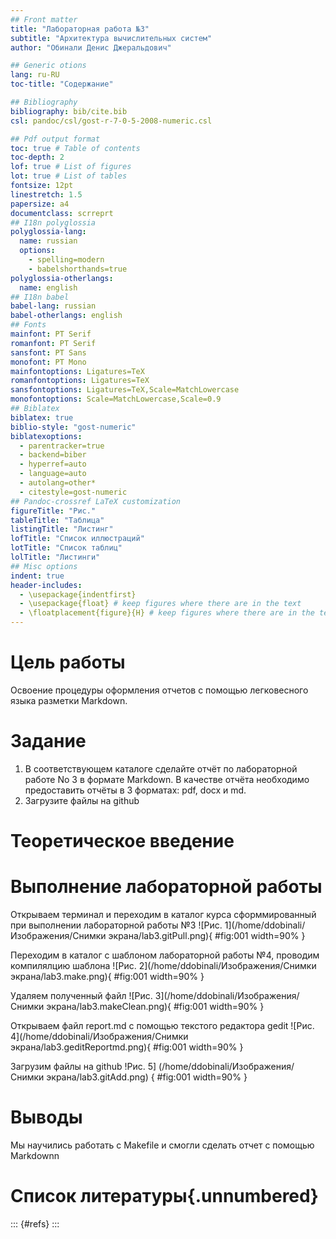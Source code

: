 ```yaml
---
## Front matter
title: "Лабораторная работа №3"
subtitle: "Архитектура вычислительных систем"
author: "Обинали Денис Джеральдович"

## Generic otions
lang: ru-RU
toc-title: "Содержание"

## Bibliography
bibliography: bib/cite.bib
csl: pandoc/csl/gost-r-7-0-5-2008-numeric.csl

## Pdf output format
toc: true # Table of contents
toc-depth: 2
lof: true # List of figures
lot: true # List of tables
fontsize: 12pt
linestretch: 1.5
papersize: a4
documentclass: scrreprt
## I18n polyglossia
polyglossia-lang:
  name: russian
  options:
	- spelling=modern
	- babelshorthands=true
polyglossia-otherlangs:
  name: english
## I18n babel
babel-lang: russian
babel-otherlangs: english
## Fonts
mainfont: PT Serif
romanfont: PT Serif
sansfont: PT Sans
monofont: PT Mono
mainfontoptions: Ligatures=TeX
romanfontoptions: Ligatures=TeX
sansfontoptions: Ligatures=TeX,Scale=MatchLowercase
monofontoptions: Scale=MatchLowercase,Scale=0.9
## Biblatex
biblatex: true
biblio-style: "gost-numeric"
biblatexoptions:
  - parentracker=true
  - backend=biber
  - hyperref=auto
  - language=auto
  - autolang=other*
  - citestyle=gost-numeric
## Pandoc-crossref LaTeX customization
figureTitle: "Рис."
tableTitle: "Таблица"
listingTitle: "Листинг"
lofTitle: "Список иллюстраций"
lotTitle: "Список таблиц"
lolTitle: "Листинги"
## Misc options
indent: true
header-includes:
  - \usepackage{indentfirst}
  - \usepackage{float} # keep figures where there are in the text
  - \floatplacement{figure}{H} # keep figures where there are in the text
---
```


# Цель работы

Освоение процедуры оформления отчетов с помощью
легковесного языка разметки Markdown.

# Задание

1. В соответствующем каталоге сделайте отчёт по лабораторной работе No 3
в формате Markdown. В качестве отчёта необходимо предоставить отчёты
в 3 форматах: pdf, docx и md.
2. Загрузите файлы на github

# Теоретическое введение



# Выполнение лабораторной работы

Открываем терминал и переходим в каталог курса сформмированный при выполнении лабораторной работы №3
![Рис. 1](/home/ddobinali/Изображения/Снимки экрана/lab3.gitPull.png){ #fig:001 width=90% }

Переходим в каталог с шаблоном лабораторной работы №4, проводим компилялцию шаблона 
![Рис. 2](/home/ddobinali/Изображения/Снимки экрана/lab3.make.png){ #fig:001 width=90% }

Удаляем полученный файл
![Рис. 3](/home/ddobinali/Изображения/Снимки экрана/lab3.makeClean.png){ #fig:001 width=90% }

Открываем файл report.md с помощью текстого редактора gedit 
![Рис. 4](/home/ddobinali/Изображения/Снимки экрана/lab3.geditReportmd.png){ #fig:001 width=90% }

Загрузим файлы на github
!Рис. 5] (/home/ddobinali/Изображения/Снимки экрана/lab3.gitAdd.png) { #fig:001 width=90% }
# Выводы

Мы научились работать с Makefile и смогли сделать отчет с помощью Markdownn

# Список литературы{.unnumbered}

::: {#refs}
:::
